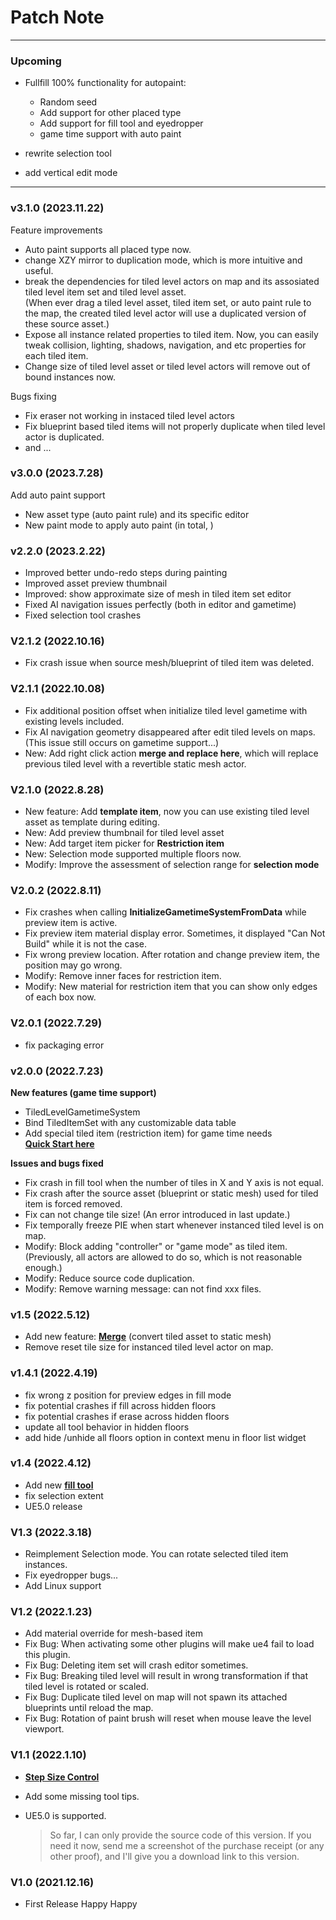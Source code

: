 # Patch Note
---

### Upcoming 

- Fullfill 100% functionality for autopaint:
  - Random seed
  - Add support for other placed type
  - Add support for fill tool and eyedropper
  - game time support with auto paint

- rewrite selection tool
- add vertical edit mode



---
### v3.1.0 (2023.11.22)
Feature improvements
- Auto paint supports all placed type now.
- change XZY mirror to duplication mode, which is more intuitive and useful.
- break the dependencies for tiled level actors on map and its assosiated tiled level item set and tiled level asset.<br/> 
(When ever drag a tiled level asset, tiled item set, or auto paint rule to the map, the created tiled level actor will use a duplicated version of these source asset.)
- Expose all instance related properties to tiled item. Now, you can easily tweak collision, lighting, shadows, navigation, and etc properties for each tiled item.
- Change size of tiled level asset or tiled level actors will remove out of bound instances now.

Bugs fixing
- Fix eraser not working in instaced tiled level actors
- Fix blueprint based tiled items will not properly duplicate when tiled level actor is duplicated.
- and ...



### v3.0.0 (2023.7.28)
Add auto paint support
- New asset type (auto paint rule) and its specific editor
- New paint mode to apply auto paint
(in total, )


### v2.2.0 (2023.2.22)
- Improved better undo-redo steps during painting
- Improved asset preview thumbnail
- Improved: show approximate size of mesh in tiled item set editor
- Fixed AI navigation issues perfectly (both in editor and gametime)
- Fixed selection tool crashes 


### V2.1.2 (2022.10.16)
- Fix crash issue when source mesh/blueprint of tiled item was deleted.


### V2.1.1 (2022.10.08)
- Fix additional position offset when initialize tiled level gametime with existing levels included.
- Fix AI navigation geometry disappeared after edit tiled levels on maps. (This issue still occurs on gametime support...)
- New: Add right click action **merge and replace here**, which will replace previous tiled level with a revertible static mesh actor.


### V2.1.0 (2022.8.28)
- New feature: Add **template item**, now you can use existing tiled level asset as template during editing.
- New: Add preview thumbnail for tiled level asset
- New: Add target item picker for **Restriction item**
- New: Selection mode supported multiple floors now.
- Modify: Improve the assessment of selection range for **selection mode** 


### V2.0.2 (2022.8.11)
- Fix crashes when calling **InitializeGametimeSystemFromData** while preview item is active.
- Fix preview item material display error. Sometimes, it displayed "Can Not Build" while it is not the case.
- Fix wrong preview location. After rotation and change preview item, the position may go wrong.
- Modify: Remove inner faces for restriction item.
- Modify: New material for restriction item that you can show only edges of each box now.

### V2.0.1 (2022.7.29)
- fix packaging error

### v2.0.0 (2022.7.23)
**New features (game time support)**
- TiledLevelGametimeSystem
- Bind TiledItemSet with any customizable data table
- Add special tiled item (restriction item) for game time needs
<br>[**Quick Start here**](GameTime/QuickStart)


**Issues and bugs fixed**
- Fix crash in fill tool when the number of tiles in X and Y axis is not equal.
- Fix crash after the source asset (blueprint or static mesh) used for tiled item is forced removed.
- Fix can not change tile size! (An error introduced in last update.)
- Fix temporally freeze PIE when start whenever instanced tiled level is on map.
- Modify: Block adding "controller" or "game mode" as tiled item. (Previously, all actors are allowed to do so, which is not reasonable enough.)
- Modify: Reduce source code duplication.
- Modify: Remove warning message: can not find xxx files.




### v1.5 (2022.5.12)
- Add new feature: [**Merge**](Guide/WorkFlow?id=merge-tiled-level) (convert tiled asset to static mesh)
- Remove reset tile size for instanced tiled level actor on map.

### v1.4.1 (2022.4.19)
- fix wrong z position for preview edges in fill mode
- fix potential crashes if fill across hidden floors
- fix potential crashes if erase across hidden floors
- update all tool behavior in hidden floors
- add hide /unhide all floors option in context menu in floor list widget

### v1.4 (2022.4.12)
- Add new [**fill tool**](Guide/TiledLevelEditTools?id=fill)
- fix selection extent
- UE5.0 release

### V1.3 (2022.3.18)

- Reimplement Selection mode. You can rotate selected tiled item instances.
- Fix eyedropper bugs...
- Add Linux support

### V1.2 (2022.1.23)

- Add material override for mesh-based item
- Fix Bug: When activating some other plugins will make ue4 fail to load this plugin.
- Fix Bug: Deleting item set will crash editor sometimes.
- Fix Bug: Breaking tiled level will result in wrong transformation if that tiled level is rotated or scaled.
- Fix Bug: Duplicate tiled level on map will not spawn its attached blueprints until reload the map.
- Fix Bug: Rotation of paint brush will reset when mouse leave the level viewport.

### V1.1 (2022.1.10)

- [**Step Size Control**](Guide/TiledLevelEditTools?id=step-control)
- Add some missing tool tips.
- UE5.0 is supported.

  > So far, I can only provide the source code of this version. If you need it now, send me a screenshot of the purchase receipt (or any other proof), and I'll give you a download link to this version.

### V1.0 (2021.12.16)

- First Release  Happy Happy


